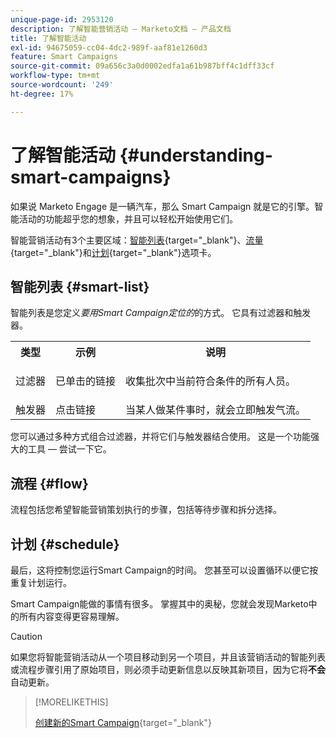 ```yaml
---
unique-page-id: 2953120
description: 了解智能营销活动 — Marketo文档 — 产品文档
title: 了解智能活动
exl-id: 94675059-cc04-4dc2-989f-aaf81e1260d3
feature: Smart Campaigns
source-git-commit: 09a656c3a0d0002edfa1a61b987bff4c1dff33cf
workflow-type: tm+mt
source-wordcount: '249'
ht-degree: 17%

---
```


# 了解智能活动 {#understanding-smart-campaigns}

如果说 Marketo Engage 是一辆汽车，那么 Smart Campaign 就是它的引擎。智能活动的功能超乎您的想象，并且可以轻松开始使用它们。

智能营销活动有3个主要区域：[智能列表](/help/marketo/product-docs/core-marketo-concepts/smart-lists-and-static-lists/understanding-smart-lists.md){target="_blank"}、[流量](/help/marketo/product-docs/core-marketo-concepts/smart-campaigns/flow-actions/add-a-flow-step-to-a-smart-campaign.md){target="_blank"}和[计划](/help/marketo/product-docs/core-marketo-concepts/smart-campaigns/using-smart-campaigns/schedule-a-recurring-batch-campaign.md){target="_blank"}选项卡。

## 智能列表 {#smart-list}

智能列表是您定义&#x200B;_要用Smart Campaign定位的_&#x200B;的方式。 它具有过滤器和触发器。

<table>
 <tbody>
  <tr>
   <th>类型</th>
   <th>示例</th>
   <th>说明</th>
  </tr>
  <tr>
   <td>过滤器</td>
   <td>已单击的链接</td>
   <td><p>收集批次中当前符合条件的所有人员。</p></td>
  </tr>
  <tr>
   <td colspan="1">触发器</td>
   <td colspan="1">点击链接</td>
   <td colspan="1">当某人做某件事时，就会立即触发气流。</td>
  </tr>
 </tbody>
</table>

您可以通过多种方式组合过滤器，并将它们与触发器结合使用。 这是一个功能强大的工具 — 尝试一下它。

## 流程 {#flow}

流程包括您希望智能营销策划执行的步骤，包括等待步骤和拆分选择。

## 计划 {#schedule}

最后，这将控制您运行Smart Campaign的时间。 您甚至可以设置循环以便它按重复计划运行。

Smart Campaign能做的事情有很多。 掌握其中的奥秘，您就会发现Marketo中的所有内容变得更容易理解。

>[!CAUTION]
>
>如果您将智能营销活动从一个项目移动到另一个项目，并且该营销活动的智能列表或流程步骤引用了原始项目，则必须手动更新信息以反映其新项目，因为它将&#x200B;**不会**&#x200B;自动更新。

>[!MORELIKETHIS]
>
>[创建新的Smart Campaign](/help/marketo/product-docs/core-marketo-concepts/smart-campaigns/creating-a-smart-campaign/create-a-new-smart-campaign.md){target="_blank"}
